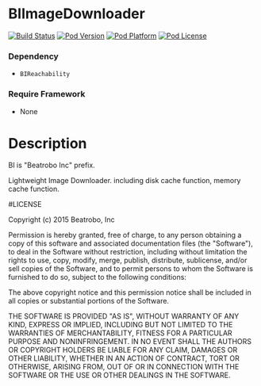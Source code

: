 BIImageDownloader
=================

[![Build Status](http://img.shields.io/travis/Beatrobo/BIImageDownloader/development.svg?style=flat-square)](https://travis-ci.org/Beatrobo/BIImageDownloader)
[![Pod Version](http://img.shields.io/cocoapods/v/BIImageDownloader.svg?style=flat-square)](http://cocoadocs.org/docsets/BIImageDownloader/)
[![Pod Platform](http://img.shields.io/cocoapods/p/BIImageDownloader.svg?style=flat-square)](http://cocoadocs.org/docsets/BIImageDownloader/)
[![Pod License](http://img.shields.io/cocoapods/l/BIImageDownloader.svg?style=flat-square)](http://opensource.org/licenses/MIT)

### Dependency
* `BIReachability`

### Require Framework
* None

# Description

BI is "Beatrobo Inc" prefix.

Lightweight Image Downloader. including disk cache function, memory cache function.

#LICENSE

Copyright (c) 2015 Beatrobo, Inc

Permission is hereby granted, free of charge, to any person obtaining a copy of this software and associated documentation files (the "Software"), to deal in the Software without restriction, including without limitation the rights to use, copy, modify, merge, publish, distribute, sublicense, and/or sell copies of the Software, and to permit persons to whom the Software is furnished to do so, subject to the following conditions:

The above copyright notice and this permission notice shall be included in all copies or substantial portions of the Software.

THE SOFTWARE IS PROVIDED "AS IS", WITHOUT WARRANTY OF ANY KIND, EXPRESS OR IMPLIED, INCLUDING BUT NOT LIMITED TO THE WARRANTIES OF MERCHANTABILITY, FITNESS FOR A PARTICULAR PURPOSE AND NONINFRINGEMENT. IN NO EVENT SHALL THE AUTHORS OR COPYRIGHT HOLDERS BE LIABLE FOR ANY CLAIM, DAMAGES OR OTHER LIABILITY, WHETHER IN AN ACTION OF CONTRACT, TORT OR OTHERWISE, ARISING FROM, OUT OF OR IN CONNECTION WITH THE SOFTWARE OR THE USE OR OTHER DEALINGS IN THE SOFTWARE.
